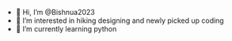 - 👋 Hi, I’m @Bishnua2023
- 👀 I’m interested in hiking designing and newly picked up coding
- 🌱 I’m currently learning python 

<!---
Bishnua2023/Bishnua2023 is a ✨ special ✨ repository because its `README.md` (this file) appears on your GitHub profile.
You can click the Preview link to take a look at your changes.
--->
